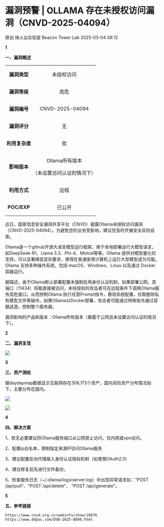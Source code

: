 #  漏洞预警 | OLLAMA 存在未授权访问漏洞（CNVD-2025-04094）   
原创 烽火台实验室  Beacon Tower Lab   2025-03-04 08:12  
  
**1**  
  
  
  
  
**一、漏洞概述**  
  
<table><tbody><tr><td colspan="1" rowspan="1" style="border-color: rgb(62, 62, 62);padding: 0px;" width="30.0000%"><p style="text-align: center;"><strong>漏洞类型</strong></p></td><td colspan="1" rowspan="1" style="border-color: rgb(62, 62, 62);padding: 0px;" width="70.0000%"><p style="text-align: center;">未授权访问</p></td></tr><tr><td colspan="1" rowspan="1" style="border-color: rgb(62, 62, 62);padding: 0px;" width="30.0000%"><p style="text-align: center;"><strong>漏洞等级</strong></p></td><td colspan="1" rowspan="1" style="border-color: rgb(62, 62, 62);padding: 0px;" width="70.0000%"><p style="text-align: center;">高危</p></td></tr><tr><td colspan="1" rowspan="1" style="border-color: rgb(62, 62, 62);padding: 0px;" width="30.0000%"><p style="text-align: center;"><strong>漏洞编号</strong></p></td><td colspan="1" rowspan="1" style="border-color: rgb(62, 62, 62);padding: 0px;" width="70.0000%"><p style="text-align: center;">CNVD-2025-04094</p></td></tr><tr><td colspan="1" rowspan="1" style="border-color: rgb(62, 62, 62);padding: 0px;" width="30.0000%"><p style="text-align: center;"><strong>漏洞评分</strong></p></td><td colspan="1" rowspan="1" style="border-color: rgb(62, 62, 62);padding: 0px;" width="70.0000%"><p style="text-align: center;">无</p></td></tr><tr><td colspan="1" rowspan="1" style="border-color: rgb(62, 62, 62);padding: 0px;" width="30.0000%"><p style="text-align: center;"><strong>利用复杂度</strong></p></td><td colspan="1" rowspan="1" style="border-color: rgb(62, 62, 62);padding: 0px;" width="70.0000%"><p style="text-align: center;">低</p></td></tr><tr><td colspan="1" rowspan="1" style="border-color: rgb(62, 62, 62);padding: 0px;" width="30.0000%"><p style="text-align: center;"><strong>影响版本</strong></p></td><td colspan="1" rowspan="1" style="border-color: rgb(62, 62, 62);padding: 0px;" width="70.0000%"><section><p style="text-align: center;">Ollama所有版本</p><p style="text-align: center;">（未设置访问认证的情况下）</p></section></td></tr><tr><td colspan="1" rowspan="1" style="border-color: rgb(62, 62, 62);padding: 0px;" width="30.0000%"><p style="text-align: center;"><strong>利用方式</strong></p></td><td colspan="1" rowspan="1" style="border-color: rgb(62, 62, 62);padding: 0px;" width="70.0000%"><p style="text-align: center;">远程</p></td></tr><tr><td colspan="1" rowspan="1" style="border-color: rgb(62, 62, 62);padding: 0px;" width="30.0000%"><p style="text-align: center;"><strong>POC/EXP</strong></p></td><td colspan="1" rowspan="1" style="border-color: rgb(62, 62, 62);padding: 0px;" width="70.0000%"><p style="text-align: center;">已公开</p></td></tr></tbody></table>  
  
  
  
近日，国家信息安全漏洞共享平台（CNVD）披露Ollama未授权访问漏洞（CNVD-2025-04094）。为避免您的业务受影响，建议您及时开展安全风险自查。  
  
  
Ollama是一个github开源大语言模型运行框架，用于本地部署运行大模型语言，如DeepSeek-R1、Llama 3.3、Phi-4、Mistral等等。Ollama 提供对模型量化的支持，可以显著降低显存要求，使得在普通家用计算机上运行大型模型成为可能。Ollama 支持多种操作系统，包括 macOS、Windows、Linux 以及通过 Docker 容器运行。  
  
  
据描述，由于Ollama默认部署配置未强制启用身份认证机制，如果部署公网，其端口（11434）将能直接被访问，未经授权的攻击者可在远程条件下调用Ollama服务高危接口，从而控制Ollama 执行任意Prompt指令，篡改系统配置，拉取删除私有模型文件等操作。如果Ollama以Docker部署，攻击者可能通过特殊指令通过容器逃逸，控制整个服务器。  
  
  
漏洞影响的产品和版本：Ollama所有版本（暴露于公网且未设置访问认证的情况下）。  
  
  
**2**  
  
  
  
  
**二、漏洞复现**  
  
  
![](https://mmbiz.qpic.cn/mmbiz_png/8E5sfrfkeAOvd5WuOaL6ibrJ4icXiacuPp3kZc0yfhpUsNvr8SNhJyhyt4zoaZD3fbriaaUmB7dyT8icNRtyia5AqwKQ/640?wx_fmt=png&from=appmsg "")  
  
  
**3**  
  
  
  
  
**三、资产测绘**  
  
  
据daydaymap数据显示互联网存在306,173个资产，国内风险资产分布情况如下，主要分布在国内。  
  
  
![](https://mmbiz.qpic.cn/mmbiz_png/8E5sfrfkeAOvd5WuOaL6ibrJ4icXiacuPp3L40bFvsgjRggQnGOnR5Tc5qGdjahiaiaadibQT5QQmA3ujgIzhl6iaXYuA/640?wx_fmt=png&from=appmsg "")  
  
  
![](https://mmbiz.qpic.cn/mmbiz_png/8E5sfrfkeAOvd5WuOaL6ibrJ4icXiacuPp3hNfPjgVlYIBbve9zo5AOJrhmriaxgZHPia3jcA9B7p9Ban76DFhdYwGA/640?wx_fmt=png&from=appmsg "")  
  
  
**4**  
  
  
  
  
**四、解决方案**  
  
  
1、若无必要建议将Ollama服务端口从公网禁止访问，仅内网或vpn访问。  
  
2、配置ip白名单，限制指定来源IP访问Ollama服务  
  
3、建议配置反向代理接入身份认证授权机制（如使用OAuth2.0）  
  
4、建议修复前先进行文件备份。  
  
5、检查服务日志（~/.ollama/logs/server.log）中出现异常请求如：“POST /api/pull”、"POST /api/delete"、 "POST /api/generate"。  
  
  
**5**  
  
  
  
  
**五、参考链接**  
```
https://www.cnvd.org.cn/webinfo/show/10976
https://www.ddpoc.com/DVB-2025-8898.html
```  
  
  
  
  
  
  
